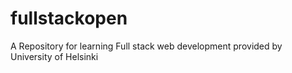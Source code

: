 # fullstackopen
A Repository for learning Full stack web development provided by University of Helsinki 
